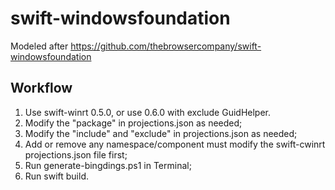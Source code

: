 # swift-windowsfoundation
Modeled after https://github.com/thebrowsercompany/swift-windowsfoundation

## Workflow

1. Use swift-winrt 0.5.0, or use 0.6.0 with exclude GuidHelper.
2. Modify the "package" in projections.json as needed;
3. Modify the "include" and "exclude" in projections.json as needed;
4. Add or remove any namespace/component must modify the swift-cwinrt projections.json file first;
5. Run generate-bingdings.ps1 in Terminal;
6. Run swift build.
